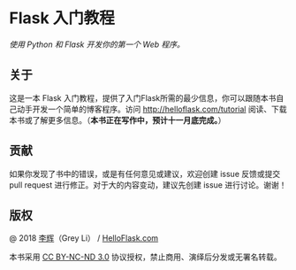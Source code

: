 # Flask 入门教程

*使用 Python 和 Flask 开发你的第一个 Web 程序。*

## 关于

这是一本 Flask 入门教程，提供了入门Flask所需的最少信息，你可以跟随本书自己动手开发一个简单的博客程序。访问 http://helloflask.com/tutorial 阅读、下载本书或了解更多信息。（**本书正在写作中，预计十一月底完成。**）

## 贡献

如果你发现了书中的错误，或是有任何意见或建议，欢迎创建 issue 反馈或提交 pull request 进行修正。对于大的内容变动，建议先创建 issue 进行讨论。谢谢！

## 版权

@ 2018 [李辉](http://greyli.com)（Grey Li） / [HelloFlask.com](http://helloflask.com)

本书采用 [CC BY-NC-ND 3.0](https://creativecommons.org/licenses/by-nc-nd/3.0/deed.zh) 协议授权，禁止商用、演绎后分发或无署名转载。